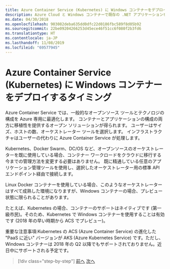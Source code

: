 ```yaml
---
title: Azure Container Service (Kubernetes) に Windows コンテナーをデプロイするタイミング
description: Azure Cloud と Windows コンテナーで既存の .NET アプリケーションを最新化する | Azure コンテナー サービス (Kubernetes) に Windows コンテナーをデプロイするタイミング
ms.date: 04/30/2018
ms.openlocfilehash: 903082deba635dd0dfc22d0186fbc589f8d05b92
ms.sourcegitcommit: 22be09204266253d45ece46f51cc6f080f2b3fd6
ms.translationtype: HT
ms.contentlocale: ja-JP
ms.lasthandoff: 11/08/2019
ms.locfileid: "69577945"
---
```

# <a name="when-to-deploy-windows-containers-to-azure-container-service-that-is-kubernetes"></a>Azure Container Service (Kubernetes) に Windows コンテナーをデプロイするタイミング

Azure Container Service では、一般的なオープンソース ツールとテクノロジの構成を Azure 専用に最適化します。 コンテナーとアプリケーションの構成の両方に移植性を提供するオープン ソリューションが得られます。 ユーザーはサイズ、ホストの数、オーケストレーター ツールを選択します。 インフラストラクチャはユーザーの代わりに Azure Container Service が処理します。

Kubernetes、Docker Swarm、DC/OS など、オープンソースのオーケストレーターを既に使用している場合、コンテナー ワークロードをクラウドに移行する今までの管理方法を変更する必要はありません。 既に精通している任意のアプリケーション管理ツールを使用し、選択したオーケストレーター用の標準 API エンドポイント経由で接続します。

Linux Docker コンテナーを使用している場合、このようなオーケストレーターはすべて成熟した環境になりますが、Windows コンテナーの場合、プレビュー状態に限られることがあります。

たとえば、Kubernetes の場合、コンテナーのサポートはネイティブです (第一級市民)。そのため、Kubernetes で Windows コンテナーを使用することは有効です (2018 年の早い時期から ACS でプレビュー)。

重要な注意事項:Kubernetes の ACS (Azure Container Service) の進化した "PaaS に近い" バージョンが AKS (Azure Kubernetes Service) です。ただし、Windows コンテナーは 2018 年の Q2 以降でもサポートされておりません。近日中にサポートされる予定です。

>[!div class="step-by-step"]
>[前へ](when-to-deploy-windows-containers-to-azure-container-instances-ACI.md)
>[次へ](choosing-azure-compute-options-for-container-based-applications.md)
